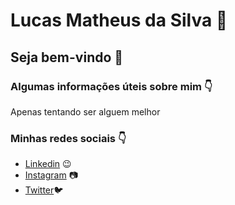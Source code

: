 # Lucas Matheus da Silva 🦊

## Seja bem-vindo 👋

### Algumas informações úteis sobre mim 👇

Apenas tentando ser alguem melhor


### Minhas redes sociais 👇
- <a href=https://www.linkedin.com/in/lucas-silva-484966131>Linkedin</a> 😉
- <a href=https://www.instagram.com/lucas_m.silva1>Instagram</a> 📷
- <a href=https://twitter.com/JosneyX>Twitter</a>🐦
